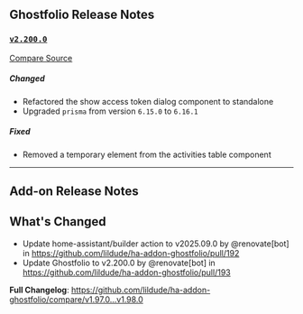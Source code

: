 ## Ghostfolio Release Notes

### [`v2.200.0`](https://redirect.github.com/ghostfolio/ghostfolio/blob/HEAD/CHANGELOG.md#22000---2025-09-17)

[Compare Source](https://redirect.github.com/ghostfolio/ghostfolio/compare/2.199.0...2.200.0)

##### Changed

- Refactored the show access token dialog component to standalone
- Upgraded `prisma` from version `6.15.0` to `6.16.1`

##### Fixed

- Removed a temporary element from the activities table component

---

## Add-on Release Notes




## What's Changed
* Update home-assistant/builder action to v2025.09.0 by @renovate[bot] in https://github.com/lildude/ha-addon-ghostfolio/pull/192
* Update Ghostfolio to v2.200.0 by @renovate[bot] in https://github.com/lildude/ha-addon-ghostfolio/pull/193


**Full Changelog**: https://github.com/lildude/ha-addon-ghostfolio/compare/v1.97.0...v1.98.0
